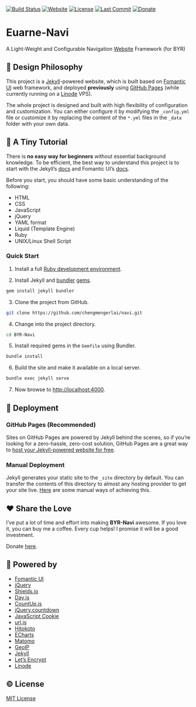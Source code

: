 [![Build Status](https://app.travis-ci.com/BYR-Navi/BYR-Navi.svg)][travis-ci]
[![Website](https://img.shields.io/website-up-down-green-red/https/byr-navi.com.svg)][website]
[![License](https://img.shields.io/github/license/BYR-Navi/BYR-Navi.svg)][license]
[![Last Commit](https://img.shields.io/github/last-commit/BYR-Navi/BYR-Navi.svg)][commit]
[![Donate](https://img.shields.io/badge/Donate-Coffee-A5673F.svg)][donate]

# Euarne-Navi
A Light-Weight and Configurable Navigation [Website][website] Framework (for BYR)

## :triangular_ruler: Design Philosophy
This project is a [Jekyll][jekyll]-powered website, which is built based on [Fomantic UI][fomantic] web framework, and deployed **previously** using [GitHub Pages][github-pages] (while currently running on a [Linode][linode] VPS).

The whole project is designed and built with high flexibility of configuration and customization.
You can either configure it by modifying the `_config.yml` file or customize it by replacing the content of the `*.yml` files in the `_data` folder with your own data.

## :book: A Tiny Tutorial
There is **no easy way for beginners** without essential background knowledge.
To be efficient, the best way to understand this project is to start with the Jekyll&rsquo;s [docs][jekyll-doc] and Fomantic UI&rsquo;s [docs][fomantic-doc].

Before you start, you should have some basic understanding of the following:

- HTML
- CSS
- JavaScript
- jQuery
- YAML format
- Liquid (Template Engine)
- Ruby
- UNIX/Linux Shell Script

### Quick Start

1. Install a full [Ruby development environment][jekyll-installation].

2. Install Jekyll and [bundler][jekyll-ruby-101-bundler] [gems][jekyll-ruby-101-gems].

```sh
gem install jekyll bundler
```

3. Clone the project from GitHub.

```sh
git clone https://github.com/chengmengerlai/navi.git
```

4. Change into the project directory.

```sh
cd BYR-Navi
```

5. Install required gems in the `Gemfile` using Bundler.

```sh
bundle install
```

6. Build the site and make it available on a local server.

```sh
bundle exec jekyll serve
```

7. Now browse to [http://localhost:4000][localhost-4000].

## :construction: Deployment

### GitHub Pages (Recommended)
Sites on GitHub Pages are powered by Jekyll behind the scenes, so if you&rsquo;re looking for a zero-hassle, zero-cost solution, GitHub Pages are a great way to [host your Jekyll-powered website for free][jekyll-gihub-pages].

### Manual Deployment
Jekyll generates your static site to the `_site` directory by default. You can transfer the contents of this directory to almost any hosting provider to get your site live.
[Here][jekyll-manual-deployment] are some manual ways of achieving this.

## :hearts: Share the Love
I&rsquo;ve put a lot of time and effort into making **BYR-Navi** awesome.
If you love it, you can buy me a coffee.
Every cup helps!
I promise it will be a good investment.

Donate [here][donate].

## :rocket: Powered by
- [Fomantic UI][fomantic]
- [jQuery][jquery]
- [Shields.io][shields]
- [Day.js][day]
- [CountUp.js][countup]
- [jQuery.countdown][countdown]
- [JavaScript Cookie][js-cookie]
- [url.js][js-url]
- [Hitokoto][hitokoto]
- [ECharts][echarts]
- [Matomo][matomo]
- [GeoIP][geoip]
- [Jekyll][jekyll]
- [Let&rsquo;s Encrypt][letsencrypt]
- [Linode][linode]

## :copyright: License
[MIT License][license]

[travis-ci]: https://app.travis-ci.com/BYR-Navi/BYR-Navi "Travis CI"
[website]: https://byr-navi.com/ "Website"
[license]: https://github.com/BYR-Navi/BYR-Navi/blob/master/LICENSE "License"
[commit]: https://github.com/BYR-Navi/BYR-Navi/commits/master "Last Commit"
[donate]: https://byr-navi.com/donate/ "Donate"

[fomantic]: https://fomantic-ui.com/ "Fomantic UI"
[fomantic-doc]: https://fomantic-ui.com/introduction/getting-started.html "Fomantic UI Docs"
[jquery]: https://jquery.com/ "jQuery"
[shields]: https://shields.io/ "Shields.io"
[day]: https://github.com/iamkun/dayjs "Day.js"
[countup]: https://inorganik.github.io/countUp.js/ "CountUp.js"
[countdown]: https://hilios.github.io/jQuery.countdown/ "The Final Countdown plugin for jQuery"
[js-cookie]: https://github.com/js-cookie/js-cookie "JavaScript Cookie"
[js-url]: https://github.com/websanova/js-url "url.js"
[hitokoto]: https://hitokoto.cn/api "Hitokoto"
[echarts]: https://echarts.apache.org/ "ECharts"
[matomo]: https://matomo.org/ "Matomo"
[geoip]: https://www.maxmind.com/ "GeoIP"
[jekyll]: https://jekyllrb.com/ "Jekyll"
[jekyll-doc]: https://jekyllrb.com/docs/home/ "Jekyll Docs"
[jekyll-installation]: https://jekyllrb.com/docs/installation/ "Jekyll Installation"
[jekyll-gihub-pages]: https://jekyllrb.com/docs/github-pages/ "Jekyll GitHub Pages"
[jekyll-manual-deployment]: https://jekyllrb.com/docs/deployment/manual/ "Jekyll Manual Deployment"
[jekyll-ruby-101-gems]: https://jekyllrb.com/docs/ruby-101/#gems "Jekyll Ruby 101 Gems"
[jekyll-ruby-101-bundler]: https://jekyllrb.com/docs/ruby-101/#bundler "Jekyll Ruby 101 Bundler"
[localhost-4000]: http://localhost:4000 "Local Host (Port: 4000)"
[github-pages]: https://pages.github.com/ "GitHub Pages"
[letsencrypt]: https://letsencrypt.org/ "Let&rsquo;s Encrypt"
[linode]: https://www.linode.com/ "Linode"
